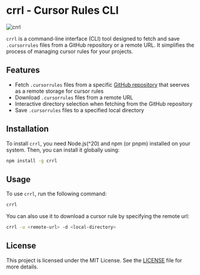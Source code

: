 # crrl - Cursor Rules CLI



![crrl](https://github.com/user-attachments/assets/cf3cbba6-ccd3-4e9c-bdcc-58d34675075d)

`crrl` is a command-line interface (CLI) tool designed to fetch and save `.cursorrules` files from a GitHub repository or a remote URL. It simplifies the process of managing cursor rules for your projects.


## Features

- Fetch `.cursorrules` files from a specific [GitHub repository](https://github.com/Qwertic/cursorrules) that seerves as a remote storage for cursor rules
- Download `.cursorrules` files from a remote URL
- Interactive directory selection when fetching from the GitHub repository
- Save `.cursorrules` files to a specified local directory

## Installation

To install `crrl`, you need Node.js(^20) and npm (or pnpm) installed on your system. Then, you can install it globally using:

```bash
npm install -g crrl
```

## Usage

To use `crrl`, run the following command:

```bash
crrl
```

You can also use it to download a cursor rule by specifying the remote url:

```bash
crrl -u <remote-url> -d <local-directory>
```

## License

This project is licensed under the MIT License. See the [LICENSE](/LICENSE.md) file for more details.
